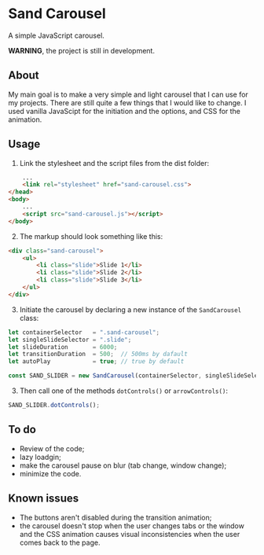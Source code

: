 # Sand Carousel
A simple JavaScript carousel.

**WARNING**, the project is still in development.

## About
My main goal is to make a very simple and light carousel that I can use for my projects. There are still quite a few things that I would like to change. I used vanilla JavaScipt for the initiation and the options, and CSS for the animation.

## Usage
1. Link the stylesheet and the script files from the dist folder:
```html
    ...
    <link rel="stylesheet" href="sand-carousel.css">
</head>
<body>
    ...
    <script src="sand-carousel.js"></script>
</body>
```
2. The markup should look something like this:
```html
<div class="sand-carousel">
    <ul>
        <li class="slide">Slide 1</li>
        <li class="slide">Slide 2</li>
        <li class="slide">Slide 3</li>
    </ul>
</div>
```
3. Initiate the carousel by declaring a new instance of the `SandCarousel` class:
```js
let containerSelector   = ".sand-carousel";
let singleSlideSelector	= ".slide";
let slideDuration       = 6000;
let transitionDuration	= 500;	// 500ms by dafault
let autoPlay            = true; // true by default

const SAND_SLIDER = new SandCarousel(containerSelector, singleSlideSelector, slideDuration, transitionDuration, autoPlay);
```
3. Then call one of the methods `dotControls()` or `arrowControls()`:
```js
SAND_SLIDER.dotControls();
```

## To do
- Review of the code;
- lazy loadgin;
- make the carousel pause on blur (tab change, window change);
- minimize the code.

## Known issues
- The buttons aren't disabled during the transition animation;
- the carousel doesn't stop when the user changes tabs or the window and the CSS animation causes visual inconsistencies when the user comes back to the page.
